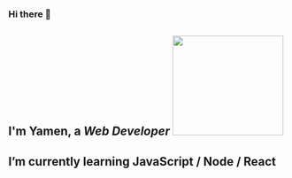 ### Hi there 👋       
## I'm Yamen, a *Web Developer*                       <img src="https://camo.githubusercontent.com/5e7ed399206be8f46927c0af32ee347c7322cf8c66bcf1e605602f8d6d309435/68747470733a2f2f6d656469612e67697068792e636f6d2f6d656469612f336f37714531594e3761424f4650527738452f736f757263652e676966" width="200" height="180"/>

 ##  I’m currently learning  JavaScript / Node / React           
 

